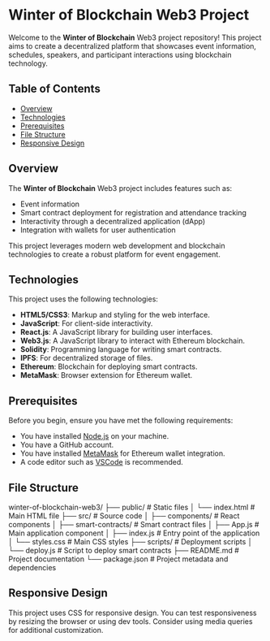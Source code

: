 # Winter of Blockchain Web3 Project

Welcome to the **Winter of Blockchain** Web3 project repository! This project aims to create a decentralized platform that showcases event information, schedules, speakers, and participant interactions using blockchain technology.

## Table of Contents
- [Overview](#overview)
- [Technologies](#technologies)
- [Prerequisites](#prerequisites)
- [File Structure](#file-structure)
- [Responsive Design](#responsive-design)

## Overview
The **Winter of Blockchain** Web3 project includes features such as:
- Event information
- Smart contract deployment for registration and attendance tracking
- Interactivity through a decentralized application (dApp)
- Integration with wallets for user authentication

This project leverages modern web development and blockchain technologies to create a robust platform for event engagement.

## Technologies
This project uses the following technologies:
- **HTML5/CSS3**: Markup and styling for the web interface.
- **JavaScript**: For client-side interactivity.
- **React.js**: A JavaScript library for building user interfaces.
- **Web3.js**: A JavaScript library to interact with Ethereum blockchain.
- **Solidity**: Programming language for writing smart contracts.
- **IPFS**: For decentralized storage of files.
- **Ethereum**: Blockchain for deploying smart contracts.
- **MetaMask**: Browser extension for Ethereum wallet.

## Prerequisites
Before you begin, ensure you have met the following requirements:
- You have installed [Node.js](https://nodejs.org/) on your machine.
- You have a GitHub account.
- You have installed [MetaMask](https://metamask.io/) for Ethereum wallet integration.
- A code editor such as [VSCode](https://code.visualstudio.com/) is recommended.

## File Structure

winter-of-blockchain-web3/
├── public/                 # Static files
│   └── index.html          # Main HTML file
├── src/                    # Source code
│   ├── components/         # React components
│   ├── smart-contracts/    # Smart contract files
│   ├── App.js              # Main application component
│   ├── index.js            # Entry point of the application
│   └── styles.css          # Main CSS styles
├── scripts/                # Deployment scripts
│   └── deploy.js           # Script to deploy smart contracts
├── README.md               # Project documentation
└── package.json            # Project metadata and dependencies

## Responsive Design
This project uses CSS for responsive design. You can test responsiveness by resizing the browser or using dev tools. Consider using media queries for additional customization.
